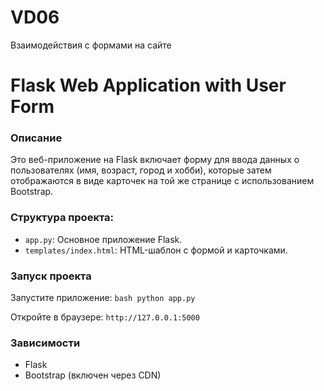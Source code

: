 # VD06
 Взаимодействия с формами на сайте

# Flask Web Application with User Form

### Описание
Это веб-приложение на Flask включает форму для ввода данных о пользователях (имя, возраст, город и хобби), которые затем отображаются в виде карточек на той же странице с использованием Bootstrap.

### Структура проекта:
- `app.py`: Основное приложение Flask.
- `templates/index.html`: HTML-шаблон с формой и карточками.

### Запуск проекта

Запустите приложение:
    ```bash
    python app.py
    ```

Откройте в браузере:
    ```
    http://127.0.0.1:5000
    ```

### Зависимости

- Flask
- Bootstrap (включен через CDN)
